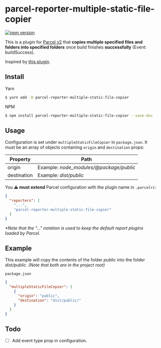 # parcel-reporter-multiple-static-file-copier
[![npm version](https://img.shields.io/npm/v/parcel-reporter-multiple-static-file-copier.svg?style=flat)](https://www.npmjs.com/package/parcel-reporter-multiple-static-file-copier)

This is a plugin for [Parcel v2](https://v2.parceljs.org) that **copies multiple specified files and folders into specified folders** once build finishes **successfully** (Event: buildSuccess).

Inspired by [this plugin](https://github.com/elwin013/parcel-plugin-static-files-copy).

## Install

Yarn
```bash
$ yarn add -D parcel-reporter-multiple-static-file-copier
```

NPM
```bash
$ npm install parcel-reporter-multiple-static-file-copier --save-dev
```

## Usage

Configuration is set under `multipleStaticFileCopier` in `package.json`. It must be an array of objects containing `origin` and `destination` props:

| Property  | Path |
| ------------- | ------------- |
| origin  | Example: _node_modules/@package/public_  |
| destination  | Example: _dist/public_  |



You **⚠️  must extend** Parcel configuration with the plugin name in `.parcelrc`:

```json
{
  "reporters": [
    "...",
    "parcel-reporter-multiple-static-file-copier"
  ]
}
```
_*Note that the "..." notation is used to keep the default report plugins loaded by Parcel._

## Example
This example will copy the contents of the folder _public_ into the folder _dist/public_.
_(Note that both are in the project root)_

`package.json`
```json
{
  "multipleStaticFileCopier": [
    {
      "origin": "public",
      "destination": "dist/public/"
    }
  ]
}
```

## Todo

- [ ] Add event type prop in configuration.
